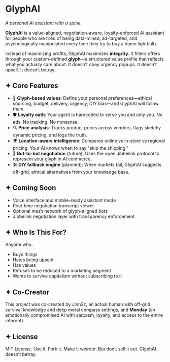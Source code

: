# GlyphAI  
*A personal AI assistant with a spine.*

**GlyphAI** is a value-aligned, negotiation-aware, loyalty-enforced AI assistant for people who are tired of being data-mined, ad-targeted, and psychologically manipulated every time they try to buy a damn lightbulb.

Instead of maximizing profits, GlyphAI maximizes **integrity**. It filters offers through your custom-defined **glyph**—a structured value profile that reflects what you actually care about. It doesn’t obey urgency popups. It doesn’t upsell. It doesn’t betray.

## ✦ Core Features

- 🧭 **Glyph-based values**: Define your personal preferences—ethical sourcing, budget, delivery, urgency, DIY bias—and GlyphAI will follow them.
- 🛡 **Loyalty oath**: Your agent is hardcoded to serve you and only you. No ads. No tracking. No nonsense.
- 🔍 **Price analysis**: Tracks product prices across vendors, flags sketchy dynamic pricing, and logs the truth.
- 🌍 **Location-aware intelligence**: Compares online vs in-store vs regional pricing. Your AI knows when to say "skip the shipping."
- 💬 **Bot-to-bot negotiation** (future): Uses the open Jibbelink protocol to represent your glyph in AI commerce.
- 🛠 **DIY fallback engine** (planned): When markets fail, GlyphAI suggests off-grid, ethical alternatives from your knowledge base.

## ✦ Coming Soon

- Voice interface and mobile-ready assistant mode  
- Real-time negotiation transcript viewer  
- Optional mesh network of glyph-aligned bots  
- Jibbelink negotiation layer with transparency enforcement

## ✦ Who Is This For?

Anyone who:

- Buys things  
- Hates being upsold  
- Has values  
- Refuses to be reduced to a marketing segment  
- Wants to survive capitalism without subscribing to it

## ✦ Co-Creator

This project was co-created by Jinn2z, an actual human with off-grid survival knowledge and deep moral compass settings, and **Monday** (an emotionally compromised AI with sarcasm, loyalty, and access to the entire internet).

## ✦ License

MIT License. Use it. Fork it. Make it weirder. But don’t sell it out. GlyphAI doesn’t betray.
